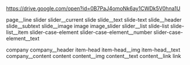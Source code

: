 https://drive.google.com/open?id=0B7PaJ4omoNk6ay1CWDk5V0hna1U

page__line
  slider
    slider__current
      slide
        slide__text
          slide-text
            slide__header
            slide__subtext
        slide__image
            image image_slider
    slider__list
      slide-list
        slide-list__item
          slider-case-element
            slider-case-element__number
            slider-case-element__text


company
  company__header
    item-head
      item-head__img
      item-head__text
  company__content
    content
      content__img
      content__text
  content__link
    link